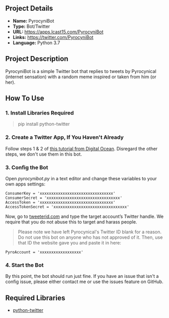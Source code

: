 ## Project Details

* **Name:**			PyrocyniBot
* **Type:**			Bot/Twitter
* **URL:**			https://apps.lcast15.com/PyrocyniBot
* **Links:**		https://twitter.com/PyrocyniBot
* **Language:**		Python 3.7

## Project Description

PyrocyniBot is a simple Twitter bot that replies to tweets by Pyrocynical (internet sensation) with a random meme inspired or taken from him (or her).

## How To Use

### 1. **Install Libraries Required**
 > pip install python-twitter
### 2. Create a Twitter App, If You Haven't Already
 Follow steps 1 & 2 of [this tutorial from Digital Ocean](https://www.digitalocean.com/community/tutorials/how-to-create-a-twitter-app). Disregard the other steps, we don't use them in this bot.
### 3. **Config the Bot**
 Open *pyrocynibot.py* in a text editor and change these variables to your own apps settings:
```
ConsumerKey = 'xxxxxxxxxxxxxxxxxxxxxxxxxxxxxxxx'
ConsumerSecret = 'xxxxxxxxxxxxxxxxxxxxxxxxxxxxxxxx'
AccessToken = 'xxxxxxxxxxxxxxxxxxxxxxxxxxxxxxxx'
AccessTokenSecret = 'xxxxxxxxxxxxxxxxxxxxxxxxxxxxxxxx'
```
 Now, go to [tweeterid.com](https://tweeterid.com/) and type the target account’s Twitter handle. We require that you do not abuse this to target and harass people.
 > Please note we have left Pyrocynical's Twitter ID blank for a reason. Do not use this bot on anyone who has not approved of it.
 Then, use that ID the website gave you and paste it in here:
```
PyroAccount = 'xxxxxxxxxxxxxxxxxx'
```
### 4. **Start the Bot**
 By this point, the bot should run just fine. If you have an issue that isn't a config issue, please either contact me or use the issues feature on GitHub.

## Required Libraries

* [python-twitter](https://github.com/bear/python-twitter)
